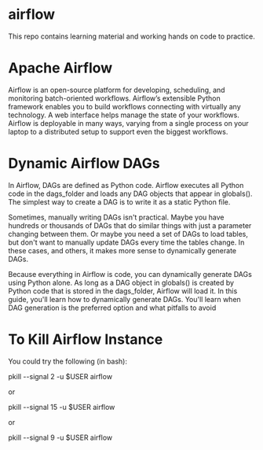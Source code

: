 # airflow
This repo contains learning material and working hands on code to practice.

# Apache Airflow
Airflow is an open-source platform for developing, scheduling, and monitoring batch-oriented workflows. Airflow’s extensible Python framework enables you to build workflows connecting with virtually any technology. A web interface helps manage the state of your workflows. Airflow is deployable in many ways, varying from a single process on your laptop to a distributed setup to support even the biggest workflows.

# Dynamic Airflow DAGs

In Airflow, DAGs are defined as Python code. Airflow executes all Python code in the dags_folder and loads any DAG objects that appear in globals(). The simplest way to create a DAG is to write it as a static Python file.

Sometimes, manually writing DAGs isn't practical. Maybe you have hundreds or thousands of DAGs that do similar things with just a parameter changing between them. Or maybe you need a set of DAGs to load tables, but don't want to manually update DAGs every time the tables change. In these cases, and others, it makes more sense to dynamically generate DAGs.

Because everything in Airflow is code, you can dynamically generate DAGs using Python alone. As long as a DAG object in globals() is created by Python code that is stored in the dags_folder, Airflow will load it. In this guide, you'll learn how to dynamically generate DAGs. You'll learn when DAG generation is the preferred option and what pitfalls to avoid

# To Kill Airflow Instance

You could try the following (in bash):

pkill --signal 2 -u $USER airflow

or

pkill --signal 15 -u $USER airflow

or

pkill --signal 9 -u $USER airflow
